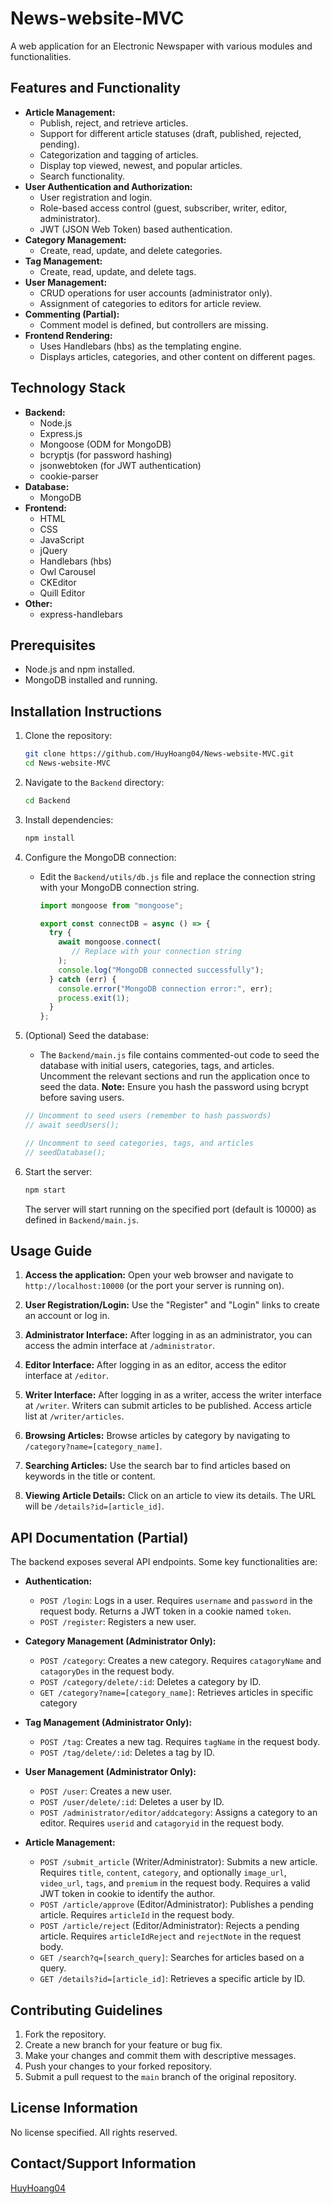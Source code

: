 # News-website-MVC

A web application for an Electronic Newspaper with various modules and functionalities.

## Features and Functionality

*   **Article Management:**
    *   Publish, reject, and retrieve articles.
    *   Support for different article statuses (draft, published, rejected, pending).
    *   Categorization and tagging of articles.
    *   Display top viewed, newest, and popular articles.
    *   Search functionality.
*   **User Authentication and Authorization:**
    *   User registration and login.
    *   Role-based access control (guest, subscriber, writer, editor, administrator).
    *   JWT (JSON Web Token) based authentication.
*   **Category Management:**
    *   Create, read, update, and delete categories.
*   **Tag Management:**
    *   Create, read, update, and delete tags.
*   **User Management:**
    *   CRUD operations for user accounts (administrator only).
    *   Assignment of categories to editors for article review.
*   **Commenting (Partial):**
    *   Comment model is defined, but controllers are missing.
*   **Frontend Rendering:**
    *   Uses Handlebars (hbs) as the templating engine.
    *   Displays articles, categories, and other content on different pages.

## Technology Stack

*   **Backend:**
    *   Node.js
    *   Express.js
    *   Mongoose (ODM for MongoDB)
    *   bcryptjs (for password hashing)
    *   jsonwebtoken (for JWT authentication)
    *   cookie-parser
*   **Database:**
    *   MongoDB
*   **Frontend:**
    *   HTML
    *   CSS
    *   JavaScript
    *   jQuery
    *   Handlebars (hbs)
    *   Owl Carousel
    *   CKEditor
    *   Quill Editor
*   **Other:**
    *   express-handlebars

## Prerequisites

*   Node.js and npm installed.
*   MongoDB installed and running.

## Installation Instructions

1.  Clone the repository:

    ```bash
    git clone https://github.com/HuyHoang04/News-website-MVC.git
    cd News-website-MVC
    ```

2.  Navigate to the `Backend` directory:

    ```bash
    cd Backend
    ```

3.  Install dependencies:

    ```bash
    npm install
    ```

4.  Configure the MongoDB connection:

    *   Edit the `Backend/utils/db.js` file and replace the connection string with your MongoDB connection string.

        ```javascript
        import mongoose from "mongoose";

        export const connectDB = async () => {
          try {
            await mongoose.connect(
               // Replace with your connection string
            );
            console.log("MongoDB connected successfully");
          } catch (err) {
            console.error("MongoDB connection error:", err);
            process.exit(1);
          }
        };
        ```

5.  (Optional) Seed the database:

    *   The `Backend/main.js` file contains commented-out code to seed the database with initial users, categories, tags, and articles.  Uncomment the relevant sections and run the application once to seed the data.  **Note:** Ensure you hash the password using bcrypt before saving users.

    ```javascript
    // Uncomment to seed users (remember to hash passwords)
    // await seedUsers();

    // Uncomment to seed categories, tags, and articles
    // seedDatabase();
    ```

6.  Start the server:

    ```bash
    npm start
    ```

    The server will start running on the specified port (default is 10000) as defined in `Backend/main.js`.

## Usage Guide

1.  **Access the application:** Open your web browser and navigate to `http://localhost:10000` (or the port your server is running on).

2.  **User Registration/Login:**  Use the "Register" and "Login" links to create an account or log in.

3.  **Administrator Interface:**  After logging in as an administrator, you can access the admin interface at `/administrator`.

4.  **Editor Interface:** After logging in as an editor, access the editor interface at `/editor`.

5.  **Writer Interface:**  After logging in as a writer, access the writer interface at `/writer`. Writers can submit articles to be published. Access article list at `/writer/articles`.

6.  **Browsing Articles:**  Browse articles by category by navigating to `/category?name=[category_name]`.

7.  **Searching Articles:**  Use the search bar to find articles based on keywords in the title or content.

8.  **Viewing Article Details:** Click on an article to view its details. The URL will be `/details?id=[article_id]`.

## API Documentation (Partial)

The backend exposes several API endpoints. Some key functionalities are:

*   **Authentication:**
    *   `POST /login`: Logs in a user.  Requires `username` and `password` in the request body. Returns a JWT token in a cookie named `token`.
    *   `POST /register`: Registers a new user.

*   **Category Management (Administrator Only):**
    *   `POST /category`: Creates a new category. Requires `catagoryName` and `catagoryDes` in the request body.
    *   `POST /category/delete/:id`: Deletes a category by ID.
    *   `GET /category?name=[category_name]`: Retrieves articles in specific category

*   **Tag Management (Administrator Only):**
    *   `POST /tag`: Creates a new tag. Requires `tagName` in the request body.
    *   `POST /tag/delete/:id`: Deletes a tag by ID.

*   **User Management (Administrator Only):**
    *   `POST /user`: Creates a new user.
    *   `POST /user/delete/:id`: Deletes a user by ID.
    *    `POST /administrator/editor/addcategory`: Assigns a category to an editor. Requires `userid` and `catagoryid` in the request body.

*   **Article Management:**
    *   `POST /submit_article` (Writer/Administrator): Submits a new article.  Requires `title`, `content`, `category`, and optionally `image_url`, `video_url`, `tags`, and `premium` in the request body. Requires a valid JWT token in cookie to identify the author.
    *   `POST /article/approve` (Editor/Administrator): Publishes a pending article. Requires `articleId` in the request body.
    *   `POST /article/reject` (Editor/Administrator): Rejects a pending article. Requires `articleIdReject` and `rejectNote` in the request body.
    *   `GET /search?q=[search_query]`: Searches for articles based on a query.
    *   `GET /details?id=[article_id]`: Retrieves a specific article by ID.

## Contributing Guidelines

1.  Fork the repository.
2.  Create a new branch for your feature or bug fix.
3.  Make your changes and commit them with descriptive messages.
4.  Push your changes to your forked repository.
5.  Submit a pull request to the `main` branch of the original repository.

## License Information

No license specified. All rights reserved.

## Contact/Support Information

[HuyHoang04](https://github.com/HuyHoang04)
